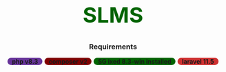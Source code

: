 <h1 style="text-align: center; color:darkgreen; font-size: 50px">SLMS</h1>
<div style="justify-content: center">
    <h3  style="text-align: center; ">Requirements</h3>
    <div style="display: flex; justify-content: center; gap: 5px;">
        <div style="font-weight: bold; background-color: rebeccapurple; padding-left: 10px; padding-right: 10px; border-radius: 10px"> php v8.3 </div>
        <div style="font-weight: bold; background-color: maroon; padding-left: 10px; padding-right: 10px; border-radius: 10px"> composer v2</div>
        <div style="font-weight: bold; background-color: darkgreen; padding-left: 10px; padding-right: 10px; border-radius: 10px">SG ixed 8.3-win installed</div>
        <div style=" font-weight: bold; background-color: #ce3030; padding-left: 10px; padding-right: 10px; border-radius: 10px"> laravel 11.5</div>
    </div>
</div>

